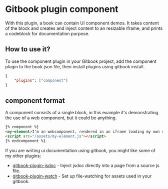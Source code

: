 # Gitbook plugin component

With this plugin, a book can contain UI component demos. It takes content of the block and creates and inject content to an resizable iframe, and prints a codeblock for documentation purpose.

## How to use it?

To use the component plugin in your Gitbook project, add the component plugin to the book.json file, then install plugins using gitbook install.

```json
{
    "plugins": ["component"]
}
```

## component format

A component consists of a single block, in this example it's demonstrating the use of a web component, but it could be anything.

```html
{% component %}
<my-element>I'm an webcomponent, rendered in an iframe loading my own script.</my-element>
<script src="/assets/my-element.js"></script>
{% endcomponent %}
```

If you are writing ui documentation using gitbook, you might like some of my other plugins:

* [gitbook-plugin-jsdoc](https://plugins.gitbook.com/plugin/jsdoc) - Inject jsdoc directly into a page from a source js file.
* [gitbook-plugin-watch](https://plugins.gitbook.com/plugin/watch) - Set up file-watching for assets used in your gitbook.